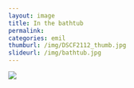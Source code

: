 ```yaml
---
layout: image
title: In the bathtub
permalink: 
categories: emil
thumburl: /img/DSCF2112_thumb.jpg
slideurl: /img/bathtub.jpg
---
```


![](/img/bathtub.jpg)


